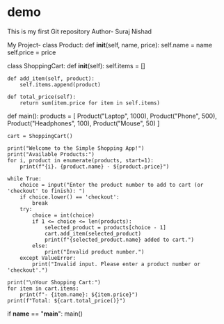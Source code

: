 # demo
This is my first Git repository
Author- Suraj Nishad

My Project- class Product:
    def __init__(self, name, price):
        self.name = name
        self.price = price

class ShoppingCart:
    def __init__(self):
        self.items = []

    def add_item(self, product):
        self.items.append(product)

    def total_price(self):
        return sum(item.price for item in self.items)

def main():
    products = [
        Product("Laptop", 1000),
        Product("Phone", 500),
        Product("Headphones", 100),
        Product("Mouse", 50)
    ]

    cart = ShoppingCart()

    print("Welcome to the Simple Shopping App!")
    print("Available Products:")
    for i, product in enumerate(products, start=1):
        print(f"{i}. {product.name} - ${product.price}")

    while True:
        choice = input("Enter the product number to add to cart (or 'checkout' to finish): ")
        if choice.lower() == 'checkout':
            break
        try:
            choice = int(choice)
            if 1 <= choice <= len(products):
                selected_product = products[choice - 1]
                cart.add_item(selected_product)
                print(f"{selected_product.name} added to cart.")
            else:
                print("Invalid product number.")
        except ValueError:
            print("Invalid input. Please enter a product number or 'checkout'.")

    print("\nYour Shopping Cart:")
    for item in cart.items:
        print(f"- {item.name}: ${item.price}")
    print(f"Total: ${cart.total_price()}")

if __name__ == "__main__":
    main()


